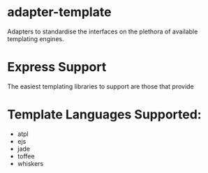 adapter-template
================

Adapters to standardise the interfaces on the plethora of available templating engines.

# Express Support

The easiest templating libraries to support are those that provide 
# Template Languages Supported:

* atpl
* ejs
* jade
* toffee
* whiskers
